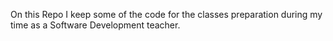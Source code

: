On this Repo I keep some of the code for the classes preparation during my time as a Software Development teacher.
